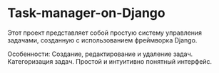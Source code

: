 # Task-manager-on-Django
Этот проект представляет собой простую систему управления задачами, созданную с использованием фреймворка Django.

Особенности:
Создание, редактирование и удаление задач.
Категоризация задач.
Простой и интуитивно понятный интерфейс.
